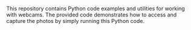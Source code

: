 
This repository contains Python code examples and utilities for working with webcams. The provided code demonstrates how to access and capture the photos by simply running this Python code.
